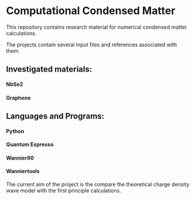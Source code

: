 # Computational Condensed Matter

This repository contains research material for numerical condensed matter calculations.

The projects contain several input files and references associated with them.

## Investigated materials:

#### NbSe2
#### Graphene

## Languages and Programs:

#### Python
#### Quantum Espresso
#### Wannier90
#### Wanniertools

The current aim of the project is the compare the theoretical charge density wave model with the first principle calculations.
